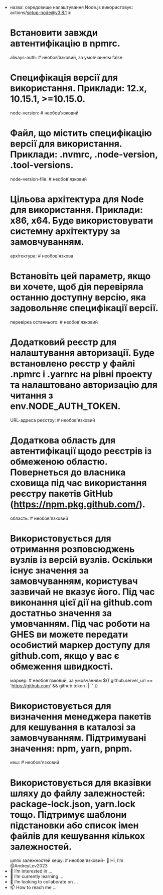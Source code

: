 - назва: середовище налаштування Node.js
  використовує: actions/setup-node@v3.8.1
  з:
    # Встановити завжди автентифікацію в npmrc.
    always-auth: # необов’язковий, за умовчанням false
    # Специфікація версії для використання. Приклади: 12.x, 10.15.1, >=10.15.0.
    node-version: # необов'язковий
    # Файл, що містить специфікацію версії для використання. Приклади: .nvmrc, .node-version, .tool-versions.
    node-version-file: # необов'язковий
    # Цільова архітектура для Node для використання. Приклади: x86, x64. Буде використовувати системну архітектуру за замовчуванням.
    архітектура: # необов'язкова
    # Встановіть цей параметр, якщо ви хочете, щоб дія перевіряла останню доступну версію, яка задовольняє специфікації версії.
    перевірка останнього: # необов'язковий
    # Додатковий реєстр для налаштування авторизації. Буде встановлено реєстр у файлі .npmrc і .yarnrc на рівні проекту та налаштовано авторизацію для читання з env.NODE_AUTH_TOKEN.
    URL-адреса реєстру: # необов'язковий
    # Додаткова область для автентифікації щодо реєстрів із обмеженою областю. Повернеться до власника сховища під час використання реєстру пакетів GitHub (https://npm.pkg.github.com/).
    область: # необов'язковий
    # Використовується для отримання розповсюджень вузлів із версій вузлів. Оскільки існує значення за замовчуванням, користувач зазвичай не вказує його. Під час виконання цієї дії на github.com достатньо значення за умовчанням. Під час роботи на GHES ви можете передати особистий маркер доступу для github.com, якщо у вас є обмеження швидкості.
    маркер: # необов’язковий, за умовчанням ${{ github.server_url == 'https://github.com' && github.token || '' }}
    # Використовується для визначення менеджера пакетів для кешування в каталозі за замовчуванням. Підтримувані значення: npm, yarn, pnpm.
    кеш: # необов'язковий
    # Використовується для вказівки шляху до файлу залежностей: package-lock.json, yarn.lock тощо. Підтримує шаблони підстановки або список імен файлів для кешування кількох залежностей.
    шлях залежностей кешу: # необов'язковий- 👋 Hi, I’m @AndreyLev2023
- 👀 I’m interested in ...
- 🌱 I’m currently learning ...
- 💞️ I’m looking to collaborate on ...
- 📫 How to reach me ...

<!---
AndreyLev2023/AndreyLev2023 is a ✨ special ✨ repository because its `README.md` (this file) appears on your GitHub profile.
You can click the Preview link to take a look at your changes.
--->

